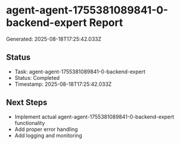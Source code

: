 # agent-agent-1755381089841-0-backend-expert Report

Generated: 2025-08-18T17:25:42.033Z

## Status
- Task: agent-agent-1755381089841-0-backend-expert
- Status: Completed
- Timestamp: 2025-08-18T17:25:42.033Z

## Next Steps
- Implement actual agent-agent-1755381089841-0-backend-expert functionality
- Add proper error handling
- Add logging and monitoring
